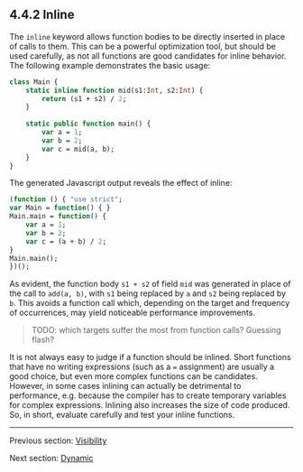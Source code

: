 ## 4.4.2 Inline

The `inline` keyword allows function bodies to be directly inserted in place of calls to them. This can be a powerful optimization tool, but should be used carefully, as not all functions are good candidates for inline behavior. The following example demonstrates the basic usage:

```haxe
class Main {
	static inline function mid(s1:Int, s2:Int) {
		return (s1 + s2) / 2;
	}
	
	static public function main() {
		var a = 1;
		var b = 2;
		var c = mid(a, b);
	}
}
```

The generated Javascript output reveals the effect of inline:

```haxe
(function () { "use strict";
var Main = function() { }
Main.main = function() {
	var a = 1;
	var b = 2;
	var c = (a + b) / 2;
}
Main.main();
})();
```

As evident, the function body `s1 + s2` of field `mid` was generated in place of the call to `add(a, b)`, with `s1` being replaced by `a` and `s2` being replaced by `b`. This avoids a function call which, depending on the target and frequency of occurrences, may yield noticeable performance improvements.

>TODO: which targets suffer the most from function calls? Guessing flash?



It is not always easy to judge if a function should be inlined. Short functions that have no writing expressions (such as a `=` assignment) are usually a good choice, but even more complex functions can be candidates. However, in some cases inlining can actually be detrimental to performance, e.g. because the compiler has to create temporary variables for complex expressions. Inlining also increases the size of code produced. So, in short, evaluate carefully and test your inline functions.

---

Previous section: [Visibility](4.4.1-Visibility.md)

Next section: [Dynamic](4.4.3-Dynamic.md)